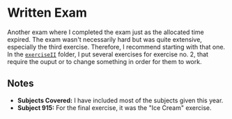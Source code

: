 # Written Exam

Another exam where I completed the exam just as the allocated time expired. The exam wasn't necessarily hard but was quite extensive, especially the third exercise. Therefore, I recommend starting with that one. In the [`exerciseII`](exerciseII/) folder, I put several exercises for exercise no. 2, that require the ouput or to change something in order for them to work.
## Notes

- **Subjects Covered:** I have included most of the subjects given this year.
- **Subject 915:** For the final exercise, it was the "Ice Cream" exercise.
